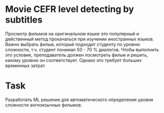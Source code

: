# Movie CEFR level detecting by subtitles
Просмотр фильмов на оригинальном языке это популярный и действенный метод прокачаться при изучении иностранных языков. Важно выбрать фильм, который подходит студенту по уровню сложности, т.ч. студент понимал 50 - 70 % диалогов. Чтобы выполнить это условие, преподаватель должен посмотреть фильм и решить, какому уровню он соответствует. Однако это требует больших временных затрат. 


# Task
Разработать ML решение для автоматического определения уровня сложности англоязычных фильмов.

